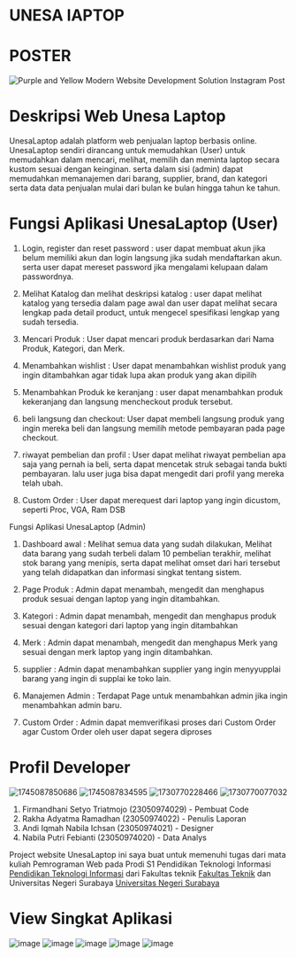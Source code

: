# UNESA lAPTOP

# POSTER

![Purple and Yellow Modern Website Development Solution Instagram Post](https://github.com/user-attachments/assets/76b02bdd-cd16-4f65-8eb1-dab6609537dc)

# Deskripsi Web Unesa Laptop

UnesaLaptop adalah platform web penjualan laptop berbasis online. UnesaLaptop sendiri dirancang untuk memudahkan (User) untuk memudahkan dalam mencari, melihat, memilih dan meminta laptop secara kustom sesuai dengan keinginan. serta dalam sisi (admin) dapat memudahkan memanajemen dari barang, supplier, brand, dan kategori serta data data penjualan mulai dari bulan ke bulan hingga tahun ke tahun.

# Fungsi Aplikasi UnesaLaptop (User)

1. Login, register dan reset password : user dapat membuat akun jika belum memiliki akun dan login langsung jika sudah mendaftarkan akun. serta user dapat mereset password jika mengalami kelupaan dalam passwordnya.

2. Melihat Katalog dan melihat deskripsi katalog : user dapat melihat katalog yang tersedia dalam page awal dan user dapat melihat secara lengkap pada detail product, untuk mengecel spesifikasi lengkap yang sudah tersedia.

3. Mencari Produk : User dapat mencari produk berdasarkan dari Nama Produk, Kategori, dan Merk.

4. Menambahkan wishlist : User dapat menambahkan wishlist produk yang ingin ditambahkan agar tidak lupa akan produk yang akan dipilih

5. Menambahkan Produk ke keranjang : user dapat menambahkan produk kekeranjang dan langsung mencheckout produk tersebut.

6. beli langsung dan checkout: User dapat membeli langsung produk yang ingin mereka beli dan langsung memilih metode pembayaran pada page checkout.

7. riwayat pembelian dan profil : User dapat melihat riwayat pembelian apa saja yang pernah ia beli, serta dapat mencetak struk sebagai tanda bukti pembayaran. lalu user juga bisa dapat mengedit dari profil yang mereka telah ubah.

8. Custom Order : User dapat merequest dari laptop yang ingin dicustom, seperti Proc, VGA, Ram DSB

Fungsi Aplikasi UnesaLaptop (Admin)

1. Dashboard awal : Melihat semua data yang sudah dilakukan, Melihat data barang yang sudah terbeli dalam 10 pembelian terakhir, melihat stok barang yang menipis, serta dapat melihat omset dari hari tersebut yang telah didapatkan dan informasi singkat tentang sistem.

2. Page Produk : Admin dapat menambah, mengedit dan menghapus produk sesuai dengan laptop yang ingin ditambahkan.

3. Kategori : Admin dapat menambah, mengedit dan menghapus produk sesuai dengan kategori dari laptop yang ingin ditambahkan

4. Merk : Admin dapat menambah, mengedit dan menghapus Merk yang sesuai dengan merk laptop yang ingin ditambahkan.

5. supplier : Admin dapat menambahkan supplier yang ingin menyyupplai barang yang ingin di supplai ke toko lain.

6. Manajemen Admin : Terdapat Page untuk menambahkan admin jika ingin menambahkan admin baru.

7. Custom Order : Admin dapat memverifikasi proses dari Custom Order agar Custom Order oleh  user dapat segera diproses

# Profil Developer

![1745087850686](https://github.com/user-attachments/assets/5c8a9dfb-886c-4466-b158-9fbb2476b1c6)  ![1745087834595](https://github.com/user-attachments/assets/0fa0f0f0-2a2c-476d-9f8e-b87394c1b9aa)
![1730770228466](https://github.com/user-attachments/assets/d17e4460-e5e1-4d5b-ba7f-4b8e8649c7a8)  ![1730770077032](https://github.com/user-attachments/assets/1101724c-f93b-4580-b48f-7c71ea9ce5fa)

1.	Firmandhani Setyo Triatmojo      (23050974029) - Pembuat Code
2.	Rakha Adyatma Ramadhan           (23050974022) - Penulis Laporan
3.	Andi Iqmah Nabila Ichsan         (23050974021) - Designer
4.	Nabila Putri Febianti            (23050974020) - Data Analys

Project website UnesaLaptop ini saya buat untuk memenuhi tugas dari mata kuliah Pemrograman Web pada Prodi S1 Pendidikan Teknologi Informasi [Pendidikan Teknologi Informasi](https://pendidikan-ti.ft.unesa.ac.id/) dari Fakultas teknik [Fakultas Teknik](https://ft.unesa.ac.id/) dan Universitas Negeri Surabaya [Universitas Negeri Surabaya](https://unesa.ac.id/) 

# View Singkat Aplikasi

![image](https://github.com/user-attachments/assets/3a688d23-bc5e-47e1-91f3-ac57c4efe816) ![image](https://github.com/user-attachments/assets/33f7474e-c660-4fae-9a7c-706760aed498) ![image](https://github.com/user-attachments/assets/2f3ad88a-4a51-47da-a25f-4c26e71d55cf) ![image](https://github.com/user-attachments/assets/6e3b3ab3-69d4-4992-99c9-dbef0e72b5d9) ![image](https://github.com/user-attachments/assets/196289c2-fac0-4376-8dfa-06b9d121d982)













